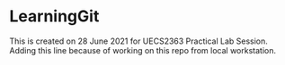 # LearningGit
This is created on 28 June 2021 for UECS2363 Practical Lab Session.
Adding this line because of working on this repo from local workstation.
